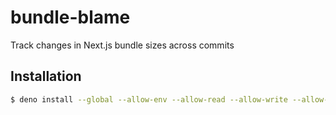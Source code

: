 # bundle-blame

Track changes in Next.js bundle sizes across commits

## Installation

```sh
$ deno install --global --allow-env --allow-read --allow-write --allow-run jsr:@canac/bundle-blame
```
